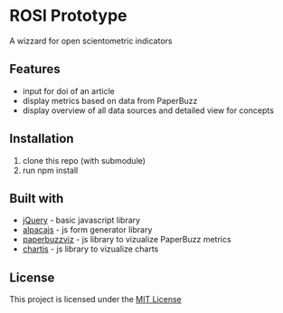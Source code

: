 # ROSI Prototype

A wizzard for open scientometric indicators

## Features

* input for doi of an article
* display metrics based on data from PaperBuzz
* display overview of all data sources and detailed view for concepts

## Installation

1. clone this repo (with submodule)
2. run npm install

## Built with

* [jQuery](https://jquery.com/) - basic javascript library
* [alpacajs](http://alpacajs.org) - js form generator library
* [paperbuzzviz](https://github.com/jalperin/paperbuzzviz) - js library to vizualize PaperBuzz metrics
* [chartjs](https://www.chartjs.org/) - js library to vizualize charts

## License

This project is licensed under the [MIT License](https://opensource.org/licenses/MIT)
